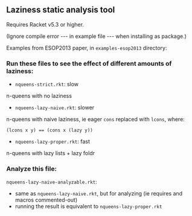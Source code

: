 ## Laziness static analysis tool

Requires Racket v5.3 or higher.

(Ignore compile error --- in example file --- when installing as package.)

Examples from ESOP2013 paper, in `examples-esop2013` directory:

### Run these files to see the effect of different amounts of laziness:

* `nqueens-strict.rkt`: slow

n-queens with no laziness

* `nqueens-lazy-naive.rkt`: slower

n-queens with naive laziness, ie eager `cons` replaced with `lcons`, where:

    (lcons x y) == (cons x (lazy y))

* `nqueens-lazy-proper.rkt`: fast

n-queens with lazy lists + lazy foldr

### Analyze this file:

`nqueens-lazy-naive-analyzable.rkt`:

* same as `nqueens-lazy-naive.rkt`, but for analyzing (ie requires and macros commented-out)
* running the result is equivalent to `nqueens-lazy-proper.rkt`
